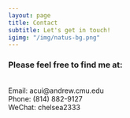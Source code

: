 ```yaml
---
layout: page
title: Contact
subtitle: Let's get in touch!
igimg: "/img/natus-bg.png"
---
```


<p align="center">

<h3> Please feel free to find me at:</h3>
<br>
Email: acui@andrew.cmu.edu
<br>
Phone: (814) 882-9127
<br>
WeChat: chelsea2333

</p>